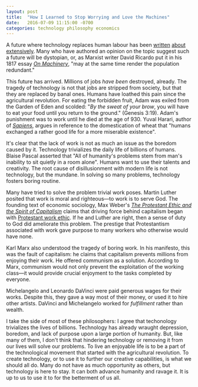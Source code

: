 ```yaml
---
layout: post
title:  "How I Learned to Stop Worrying and Love the Machines"
date:   2016-07-09 11:15:00 -0700
categories: technology philosophy economics
---
```


A future where technology replaces human labour has been [written](http://www.economist.com/news/leaders/21701119-what-history-tells-us-about-future-artificial-intelligenceand-how-society-should?vh=a7c7daac36d6df918c5f445b700eab34c338d090&ts=1468083990) [about](http://www.bbc.com/news/technology-33327659) [extensively](http://www.nytimes.com/2016/02/28/magazine/the-robots-are-coming-for-wall-street.html). Many who have authored an opinion on the topic suggest such a future will be dystopian, or, as Marxist writer David Ricardo put it in his 1817 essay [*On Machinery*](https://www.marxists.org/reference/subject/economics/ricardo/tax/ch31.htm), "may at the same time render the population redundant."

This future has arrived. Millions of jobs *have been* destroyed, already. The tragedy of technology is not that jobs are stripped from society, but that they are replaced by banal ones. Humans have loathed this pain since the agricultural revolution. For eating the forbidden fruit, Adam was exiled from the Garden of Eden and scolded: "*By the sweat of your brow*, you  will have to eat your food until you return to the ground." (Genesis 3:19). Adam's punishment was to work until he died at the age of 930. Yuval Harari, author of [*Sapiens*](https://www.amazon.com/Sapiens-Humankind-Yuval-Noah-Harari/dp/0062316095), argues in reference to the domestication of wheat that "humans exchanged a rather good life for a more miserable existence".

It's clear that the lack of work is not as much an issue as the boredom caused by it. Technology trivializes the daily life of billions of humans. Blaise Pascal asserted that "All of humanity's problems stem from man's inability to sit quietly in a room alone". Humans want to use their talents and creativity. The root cause of disillusionment with modern life is not technology, but the mundane. In solving so many problems, technology fosters boring routine.

Many have tried to solve the problem trivial work poses. Martin Luther posited that work is moral and righteous—to work is to serve God. The founding text of economic sociology, Max Weber's [*The Protestant Ethic and the Spirit of Capitalism*](https://en.wikipedia.org/wiki/The_Protestant_Ethic_and_the_Spirit_of_Capitalism) claims that driving force behind capitalism began with [Protestant work ethic](https://en.wikipedia.org/wiki/Protestant_work_ethic). If he and Luther are right, then a sense of duty to God did ameliorate this problem. The prestige that Protestantism associated with work gave purpose to many workers who otherwise would have none.

Karl Marx also understood the tragedy of boring work. In his manifesto, this was the fault of capitalism: he claims that capitalism prevents millions from enjoying their work. He offered communism as a solution. According to Marx, communism would not only prevent the exploitation of the working class—it would provide crucial enjoyment to the tasks completed by everyone.

Michelangelo and Leonardo DaVinci were paid generous wages for their works. Despite this, they gave a way most of their money, or used it to hire other artists. DaVinci and Michelangelo worked for *fulfillment* rather than wealth.

I take the side of most of these philosophers: I agree that techonology trivializes the lives of billions. Technology has already wraught depression, boredom, and lack of purpose upon a large portion of humanity. But, like many of them, I don't think that hindering technology or removing it from our lives will solve our problems. To live an enjoyable life is to be a part of the technological movement that started with the agricultural revolution. To create technology, or to use it to further our creative capabilities, is what we should all do. Many do not have as much opportunity as others, but technology is here to stay. It can both advance humanity and ravage it. It is up to us to use it to for the betterment of us all.